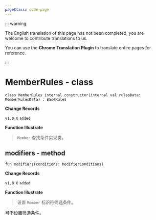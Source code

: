 ```yaml
---
pageClass: code-page
---
```


::: warning

The English translation of this page has not been completed, you are welcome to contribute translations to us.

You can use the **Chrome Translation Plugin** to translate entire pages for reference.

:::

# MemberRules <span class="symbol">- class</span>

```kotlin:no-line-numbers
class MemberRules internal constructor(internal val rulesData: MemberRulesData) : BaseRules
```

**Change Records**

`v1.0.0` `added`

**Function Illustrate**

> `Member` 查找条件实现类。

## modifiers <span class="symbol">- method</span>

```kotlin:no-line-numbers
fun modifiers(conditions: ModifierConditions)
```

**Change Records**

`v1.0.0` `added`

**Function Illustrate**

> 设置 `Member` 标识符筛选条件。

可不设置筛选条件。